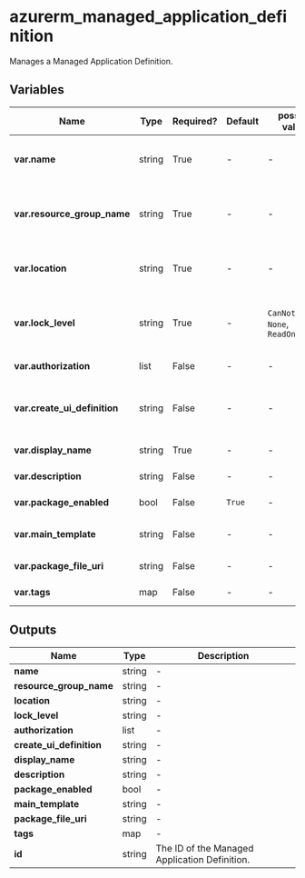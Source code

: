 # azurerm_managed_application_definition

Manages a Managed Application Definition.

## Variables

| Name | Type | Required? |  Default  |  possible values |  Description |
| ---- | ---- | --------- |  ----------- | ----------- | ----------- |
| **var.name** | string | True | -  |  -  |  Specifies the name of the Managed Application Definition. Changing this forces a new resource to be created. | 
| **var.resource_group_name** | string | True | -  |  -  |  The name of the Resource Group where the Managed Application Definition should exist. Changing this forces a new resource to be created. | 
| **var.location** | string | True | -  |  -  |  Specifies the supported Azure location where the resource exists. Changing this forces a new resource to be created. | 
| **var.lock_level** | string | True | -  |  `CanNotDelete`, `None`, `ReadOnly`  |  Specifies the managed application lock level. Valid values include `CanNotDelete`, `None`, `ReadOnly`. Changing this forces a new resource to be created. | 
| **var.authorization** | list | False | -  |  -  |  One or more `authorization` block defined below. | 
| **var.create_ui_definition** | string | False | -  |  -  |  Specifies the `createUiDefinition` JSON for the backing template with `Microsoft.Solutions/applications` resource. | 
| **var.display_name** | string | True | -  |  -  |  Specifies the managed application definition display name. | 
| **var.description** | string | False | -  |  -  |  Specifies the managed application definition description. | 
| **var.package_enabled** | bool | False | `True`  |  -  |  Is the package enabled? Defaults to `true`. | 
| **var.main_template** | string | False | -  |  -  |  Specifies the inline main template JSON which has resources to be provisioned. | 
| **var.package_file_uri** | string | False | -  |  -  |  Specifies the managed application definition package file Uri. | 
| **var.tags** | map | False | -  |  -  |  A mapping of tags to assign to the resource. | 



## Outputs

| Name | Type | Description |
| ---- | ---- | --------- | 
| **name** | string  | - | 
| **resource_group_name** | string  | - | 
| **location** | string  | - | 
| **lock_level** | string  | - | 
| **authorization** | list  | - | 
| **create_ui_definition** | string  | - | 
| **display_name** | string  | - | 
| **description** | string  | - | 
| **package_enabled** | bool  | - | 
| **main_template** | string  | - | 
| **package_file_uri** | string  | - | 
| **tags** | map  | - | 
| **id** | string  | The ID of the Managed Application Definition. | 